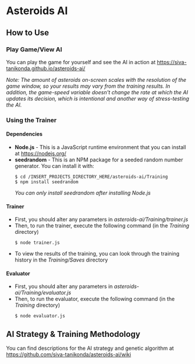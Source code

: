 # Asteroids AI
## How to Use
### Play Game/View AI
You can play the game for yourself and see the AI in action at https://siva-tanikonda.github.io/asteroids-ai/

*Note: The amount of asteroids on-screen scales with the resolution of the game window, so your results may vary from the training results. In addition, the game-speed variable doesn't change the rate at which the AI updates its decision, which is intentional and another way of stress-testing the AI.*
### Using the Trainer
#### Dependencies
* **Node.js** - This is a JavaScript runtime environment that you can install at https://nodejs.org/
* **seedrandom** - This is an NPM package for a seeded random number generator. You can install it with:
  ```
  $ cd /INSERT_PROJECTS_DIRECTORY_HERE/asteroids-ai/Training
  $ npm install seedrandom
  ```
  *You can only install seedrandom after installing Node.js*
#### Trainer
* First, you should alter any parameters in *asteroids-ai/Training/trainer.js*
* Then, to run the trainer, execute the following command (in the *Training* directory)
  ```
  $ node trainer.js
  ```
* To view the results of the training, you can look through the training history in the *Training/Saves* directory
#### Evaluator
* First, you should alter any parameters in *asteroids-ai/Training/evaluator.js*
* Then, to run the evaluator, execute the following command (in the *Training* directory)
  ```
  $ node evaluator.js
  ```
## AI Strategy & Training Methodology
You can find descriptions for the AI strategy and genetic algorithm at https://github.com/siva-tanikonda/asteroids-ai/wiki
